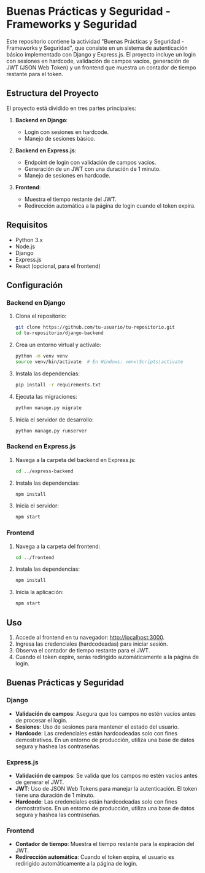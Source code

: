# Buenas Prácticas y Seguridad - Frameworks y Seguridad

Este repositorio contiene la actividad "Buenas Prácticas y Seguridad - Frameworks y Seguridad", que consiste en un sistema de autenticación básico implementado con Django y Express.js. El proyecto incluye un login con sesiones en hardcode, validación de campos vacíos, generación de JWT (JSON Web Token) y un frontend que muestra un contador de tiempo restante para el token.

## Estructura del Proyecto

El proyecto está dividido en tres partes principales:

1. **Backend en Django**:
   - Login con sesiones en hardcode.
   - Manejo de sesiones básico.

2. **Backend en Express.js**:
   - Endpoint de login con validación de campos vacíos.
   - Generación de un JWT con una duración de 1 minuto.
   - Manejo de sesiones en hardcode.

3. **Frontend**:
   - Muestra el tiempo restante del JWT.
   - Redirección automática a la página de login cuando el token expira.

## Requisitos

- Python 3.x
- Node.js
- Django
- Express.js
- React (opcional, para el frontend)

## Configuración

### Backend en Django

1. Clona el repositorio:
   ```bash
   git clone https://github.com/tu-usuario/tu-repositorio.git
   cd tu-repositorio/django-backend
   ```
2. Crea un entorno virtual y actívalo:
   ```bash
   python -m venv venv
   source venv/bin/activate  # En Windows: venv\Scripts\activate
   ```
3. Instala las dependencias:
   ```bash
   pip install -r requirements.txt
   ```
4. Ejecuta las migraciones:
   ```bash
   python manage.py migrate
   ```
5. Inicia el servidor de desarrollo:
   ```bash
   python manage.py runserver
   ```

### Backend en Express.js

1. Navega a la carpeta del backend en Express.js:
   ```bash
   cd ../express-backend
   ```
2. Instala las dependencias:
   ```bash
   npm install
   ```
3. Inicia el servidor:
   ```bash
   npm start
   ```

### Frontend

1. Navega a la carpeta del frontend:
   ```bash
   cd ../frontend
   ```
2. Instala las dependencias:
   ```bash
   npm install
   ```
3. Inicia la aplicación:
   ```bash
   npm start
   ```

## Uso

1. Accede al frontend en tu navegador: [http://localhost:3000](http://localhost:3000).
2. Ingresa las credenciales (hardcodeadas) para iniciar sesión.
3. Observa el contador de tiempo restante para el JWT.
4. Cuando el token expire, serás redirigido automáticamente a la página de login.

## Buenas Prácticas y Seguridad

### Django
- **Validación de campos**: Asegura que los campos no estén vacíos antes de procesar el login.
- **Sesiones**: Uso de sesiones para mantener el estado del usuario.
- **Hardcode**: Las credenciales están hardcodeadas solo con fines demostrativos. En un entorno de producción, utiliza una base de datos segura y hashea las contraseñas.

### Express.js
- **Validación de campos**: Se valida que los campos no estén vacíos antes de generar el JWT.
- **JWT**: Uso de JSON Web Tokens para manejar la autenticación. El token tiene una duración de 1 minuto.
- **Hardcode**: Las credenciales están hardcodeadas solo con fines demostrativos. En un entorno de producción, utiliza una base de datos segura y hashea las contraseñas.

### Frontend
- **Contador de tiempo**: Muestra el tiempo restante para la expiración del JWT.
- **Redirección automática**: Cuando el token expira, el usuario es redirigido automáticamente a la página de login.

